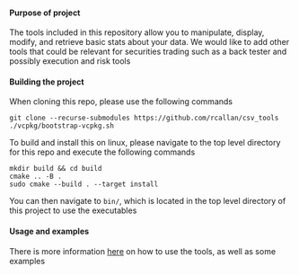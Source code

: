 
#### Purpose of project

The tools included in this repository allow you to manipulate, display, modify, and retrieve basic stats about your data. We 
would like to add other tools that could be relevant for securities trading such as a back tester and possibly execution 
and risk tools

#### Building the project

When cloning this repo, please use the following commands

```
git clone --recurse-submodules https://github.com/rcallan/csv_tools
./vcpkg/bootstrap-vcpkg.sh
```

To build and install this on linux, please navigate to the top level directory for this repo and execute the following commands

```
mkdir build && cd build
cmake .. -B .
sudo cmake --build . --target install
```

You can then navigate to `bin/`, which is located in the top level directory of this project to use the executables

#### Usage and examples

There is more information [here](usage.md) on how to use the tools, as well as some examples


